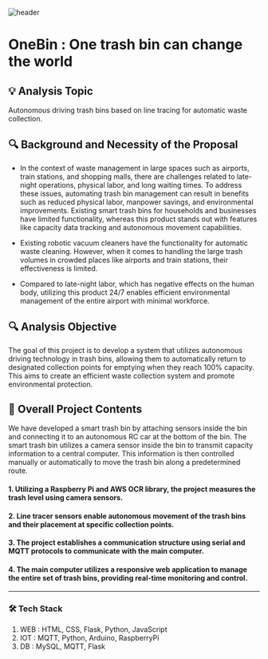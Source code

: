 ![header](https://capsule-render.vercel.app/api?type=waving&color=auto&height=100&section=header&fontSize=90)

# OneBin : One trash bin can change the world

## 💡 Analysis Topic 
Autonomous driving trash bins based on line tracing for automatic waste collection.

## 🔍 Background and Necessity of the Proposal
- In the context of waste management in large spaces such as airports, train stations, and shopping malls, there are challenges related to late-night operations, physical labor, and long waiting times. 
To address these issues, automating trash bin management can result in benefits such as reduced physical labor, manpower savings, and environmental improvements. 
Existing smart trash bins for households and businesses have limited functionality, whereas this product stands out with features like capacity data tracking and autonomous movement capabilities.

- Existing robotic vacuum cleaners have the functionality for automatic waste cleaning. However, when it comes to handling the large trash volumes in crowded places like airports and train stations, their effectiveness is limited.
  
- Compared to late-night labor, which has negative effects on the human body, utilizing this product 24/7 enables efficient environmental management of the entire airport with minimal workforce.

## 🔍 Analysis Objective
The goal of this project is to develop a system that utilizes autonomous driving technology in trash bins, allowing them to automatically return to designated collection points for emptying when they reach 100% capacity. This aims to create an efficient waste collection system and promote environmental protection.


## 📑 Overall Project Contents
We have developed a smart trash bin by attaching sensors inside the bin and connecting it to an autonomous RC car at the bottom of the bin. 
The smart trash bin utilizes a camera sensor inside the bin to transmit capacity information to a central computer. This information is then controlled manually or automatically to move the trash bin along a predetermined route.

#### 1. Utilizing a Raspberry Pi and AWS OCR library, the project measures the trash level using camera sensors.

#### 2. Line tracer sensors enable autonomous movement of the trash bins and their placement at specific collection points.

#### 3. The project establishes a communication structure using serial and MQTT protocols to communicate with the main computer.

#### 4. The main computer utilizes a responsive web application to manage the entire set of trash bins, providing real-time monitoring and control.
---

### 🛠 Tech Stack

1. WEB : HTML, CSS, Flask, Python, JavaScript
2. IOT : MQTT, Python, Arduino, RaspberryPi
3. DB : MySQL, MQTT, Flask
